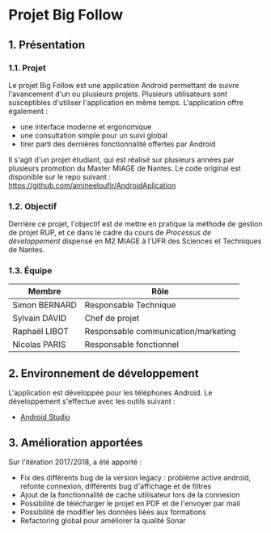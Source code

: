 # Projet Big Follow

## 1. Présentation

### 1.1. Projet

Le projet Big Follow est une application Android permettant de suivre l'avancement d'un ou plusieurs projets. Plusieurs utilisateurs sont susceptibles d'utiliser l'application en même temps. L'application offre également :
* une interface moderne et ergonomique
* une consultation simple pour un suivi global
* tirer parti des dernières fonctionnalité offertes par Android

Il s'agit d'un projet étudiant, qui est réalisé sur plusieurs années par plusieurs promotion du Master MIAGE de Nantes.
Le code original est disponible sur le repo suivant : https://github.com/amineeloufir/AndroidAplication

### 1.2. Objectif

Derrière ce projet, l'objectif est de mettre en pratique la méthode de gestion de projet RUP, et ce dans le cadre du cours de *Processus de développement* dispensé en M2 MIAGE à l'UFR des Sciences et Techniques de Nantes.

### 1.3. Équipe

Membre | Rôle
--- | ---
Simon BERNARD | Responsable Technique
Sylvain DAVID | Chef de projet
Raphaël LIBOT | Responsable communication/marketing
Nicolas PARIS | Responsable fonctionnel

## 2. Environnement de développement

L'application est développée pour les téléphones Android. Le développement s'effectue avec les outils suivant :
* [Android Studio](https://developer.android.com/studio/index.html)

## 3. Amélioration apportées

Sur l'itération 2017/2018, a été apporté :

- Fix des différents bug de la version legacy : problème active android, refonte connexion, différents bug d'affichage et de filtres
- Ajout de la fonctionnalité de cache utilisateur lors de la connexion
- Possibilité de télécharger le projet en PDF et de l'envoyer par mail
- Possibilité de modifier les données liées aux formations
- Refactoring global pour améliorer la qualité Sonar
